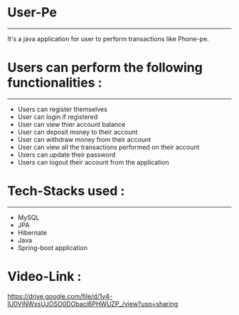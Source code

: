 # User-Pe
-------------------------------------------------------------------------
It's a java application for user to perform transactions like Phone-pe.

# Users can perform the following functionalities :
-------------------------------------------------
* Users can register themselves
* User can login if registered
* User can view thier account balance
* User can deposit money to their account
* User can withdraw money from their account
* User can view all the transactions performed on their account
* Users can update their password
* Users can logout their account from the application

# Tech-Stacks used :
-----------------------------------------------------
* MySQL
* JPA
* Hibernate
* Java
* Spring-boot application

# Video-Link :
https://drive.google.com/file/d/1y4-lU0VjNWxsUJOSO0DObaci6PHWUZP_/view?usp=sharing

